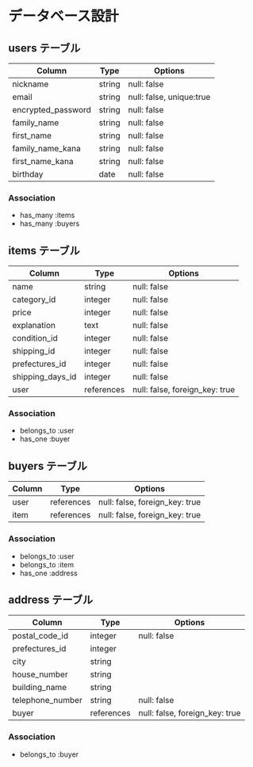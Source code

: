 # データベース設計

## users テーブル

| Column             | Type   | Options                  |
|--------------------|--------|--------------------------|
| nickname           | string | null: false              |
| email              | string | null: false, unique:true |
| encrypted_password | string | null: false              |
| family_name        | string | null: false              |
| first_name         | string | null: false              |
| family_name_kana   | string | null: false              |
| first_name_kana    | string | null: false              |
| birthday           | date   | null: false              |

### Association

- has_many :items
- has_many :buyers

## items テーブル

| Column             | Type       | Options                        |
|--------------------|------------|--------------------------------|
| name               | string     | null: false                    |
| category_id        | integer    | null: false                    |
| price              | integer    | null: false                    |
| explanation        | text       | null: false                    |
| condition_id       | integer    | null: false                    |
| shipping_id        | integer    | null: false                    |
| prefectures_id     | integer    | null: false                    |
| shipping_days_id   | integer    | null: false                    |
| user               | references | null: false, foreign_key: true |

### Association

- belongs_to :user
- has_one :buyer

## buyers テーブル

| Column           | Type       | Options                        |
|------------------|------------|--------------------------------|
| user             | references | null: false, foreign_key: true |
| item             | references | null: false, foreign_key: true |

### Association

- belongs_to :user
- belongs_to :item
- has_one :address

## address テーブル

| Column           | Type       | Options                        |
|------------------|------------|--------------------------------|
| postal_code_id   | integer    | null: false                    |
| prefectures_id   | integer    |                                |
| city             | string     |                                |
| house_number     | string     |                                |
| building_name    | string     |                                |
| telephone_number | string     | null: false                    |
| buyer            | references | null: false, foreign_key: true |

### Association

- belongs_to :buyer